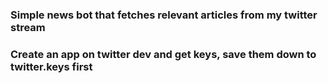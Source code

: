 ### Simple news bot that fetches relevant articles from my twitter stream

### Create an app on twitter dev and get keys, save them down to twitter.keys first
